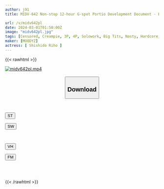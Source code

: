 ```yaml
---
author: j91
title: MIDV-642 Non-stop 12-hour G-spot Portio Development Document - Explosive Sensitivity, Intense Pistons In The Pussy, Continuous Orgasms, 15 Uterus-filled Creampies, Riho Shishido

url: /v/midv642pl
date: 2024-03-01T01:50:00Z
image: "midv642pl.jpg"
tags: [Censored, Creampie, 3P, 4P, Solowork, Big Tits, Nasty, Hardcore, Squirting	]
maker: [MOODYZ]
actress: [ Shishido Riho ]
---
```



{{< rawhtml >}}

<div class="video" data-videoid="O4Q2dMkQJlSZj0g">
    <a href="javascript:;">
        <img src="/v/midv642pl/midv642pl.jpg" width="WIDTH" height="HEIGHT" alt="midv642pl.mp4" loading="lazy">
    </a>
</div>

<script type="text/javascript" src="https://j91.asia/asset/on-demand-st.js"></script>

<br>
  <link rel="stylesheet" href="https://j91.asia/asset/bs5.css">
  
  <center>
  <button class="btn btn-primary" type="button" data-bs-toggle="collapse" data-bs-target=".multi-collapse" aria-expanded="false" aria-controls="multiCollapseExample1 multiCollapseExample2"><h2>Download</h2></button></center>
</p>
<div class="row">
  <div class="col">
    <div class="collapse multi-collapse" id="multiCollapseExample1">
      <div class="card card-body">
	      	      <br>
<div class="buttons">  
<p><a href="https://streamtape.to/v/O4Q2dMkQJlSZj0g" target="_blank"><button class="btn-hover color-3"><i class="fa fa-download"></i> ST</button></a></p>
<p><a href="https://cdnwish.com/gjfgqhpklcqf" target="_blank"><button class="btn-hover color-2"><i class="fa fa-download"></i> SW</button></a></p></div>
    </div>
  </div>
</div>
  <div class="col">
    <div class="collapse multi-collapse" id="multiCollapseExample2">
      <div class="card card-body">
	      <br>
<div class="buttons">
<p><a href="https://vidhidepro.com/f/9hp30svwxo8l"><button class="btn-hover color-9"><i class="fa fa-download"></i> VH</button></a></p>
<p><a href="https://filemoon.sx/d/2u2l5209m4rq"><button class="btn-hover color-8"><i class="fa fa-download"></i> FM</button></a></p></div>
<br><br>
      </div>
    </div>
  </div>
</div>

{{< /rawhtml >}}